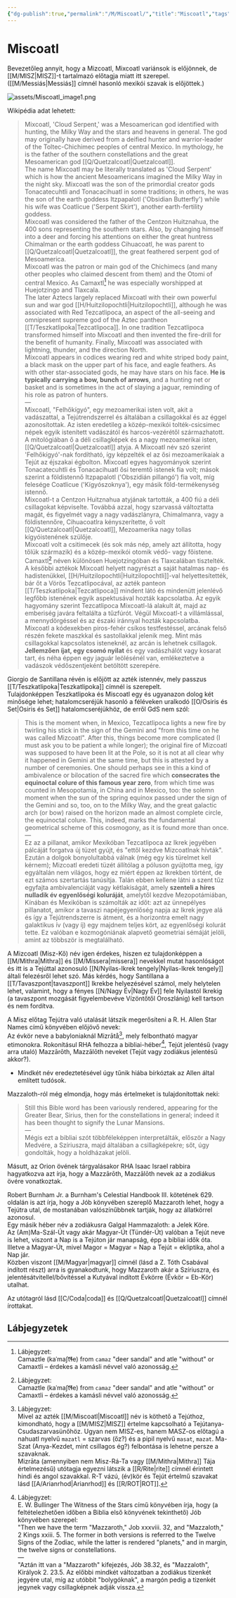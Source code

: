 ```yaml
---
{"dg-publish":true,"permalink":"/M/Miscoatl/","title":"Miscoatl","tags":["dg_uploaded","Englishtexttranslated"],"created":"2023-10-21T02:18","updated":"2023-10-29T02:44"}
---
```



# Miscoatl

Bevezetőleg annyit, hogy a Mizcoatl, Mixcoatl variánsok is előjönnek, de [[M/MISZ\|MISZ]]-t tartalmazó előtagja miatt itt szerepel. ([[M/Messiás\|Messiás]] címnél hasonló mexikói szavak is előjöttek.)  

![assets/Miscoatl_image1.png](/img/user/M/assets/Miscoatl_image1.png)  

Wikipédia adat lehetett:  
> Mixcoatl, 'Cloud Serpent,' was a Mesoamerican god identified with hunting, the Milky Way and the stars and heavens in general. The god may originally have derived from a deified hunter and warrior-leader of the Toltec-Chichimec peoples of central Mexico. In mythology, he is the father of the southern constellations and the great Mesoamerican god [[Q/Quetzalcoatl\|Quetzalcoatl]].  
> The name Mixcoatl may be literally translated as 'Cloud Serpent' which is how the ancient Mesoamericans imagined the Milky Way in the night sky. Mixcoatl was the son of the primordial creator gods Tonacatecuhtli and Tonacacihuatl in some traditions; in others, he was the son of the earth goddess Itzpapalotl ('Obsidian Butterfly') while his wife was Coatlicue ('Serpent Skirt'), another earth-fertility goddess.  
> Mixcoatl was considered the father of the Centzon Huitznahua, the 400 sons representing the southern stars. Also, by changing himself into a deer and forcing his attentions on either the great huntress Chimalman or the earth goddess Cihuacoatl, he was parent to [[Q/Quetzalcoatl\|Quetzalcoatl]], the great feathered serpent god of Mesoamerica.  
> Mixcoatl was the patron or main god of the Chichimecs (and many other peoples who claimed descent from them) and the Otomi of central Mexico. As Camaxtl[^1] he was especially worshipped at Huejotzingo and Tlaxcala.  
> The later Aztecs largely replaced Mixcoatl with their own powerful sun and war god [[H/Huitzilopochtli\|Huitzilopochtli]], although he was associated with Red Tezcatlipoca, an aspect of the all-seeing and omnipresent supreme god of the Aztec pantheon [[T/Teszkatlipoka\|Tezcatlipoca]]. In one tradition Tezcatlipoca transformed himself into Mixcoatl and then invented the fire-drill for the benefit of humanity. Finally, Mixcoatl was associated with lightning, thunder, and the direction North.  
> Mixcoatl appears in codices wearing red and white striped body paint, a black mask on the upper part of his face, and eagle feathers. As with other star-associated gods, he may have stars on his face. **He is typically carrying a bow, bunch of arrows**, and a hunting net or basket and is sometimes in the act of slaying a jaguar, reminding of his role as patron of hunters.  
> —  
> Mixcoatl, "Felhőkígyó", egy mezoamerikai isten volt, akit a vadászattal, a Tejútrendszerrel és általában a csillagokkal és az éggel azonosítottak. Az isten eredetileg a közép-mexikói tolték-csicsimec népek egyik istenített vadászától és harcos-vezérétől származhatott. A mitológiában ő a déli csillagképek és a nagy mezoamerikai isten, [[Q/Quetzalcoatl\|Quetzalcoatl]] atyja.
> A Mixcoatl név szó szerint 'Felhőkígyó'-nak fordítható, így képzelték el az ősi mezoamerikaiak a Tejút az éjszakai égbolton. Mixcoatl egyes hagyományok szerint Tonacatecuhtli és Tonacacihuatl ősi teremtő istenek fia volt; mások szerint a földistennő Itzpapalotl ('Obszidián pillangó') fia volt, míg felesége Coatlicue ('Kígyószoknya'), egy másik föld-termékenység istennő.  
> Mixcoatl-t a Centzon Huitznahua atyjának tartották, a 400 fiú a déli csillagokat képviselte. Továbbá azzal, hogy szarvassá változtatta magát, és figyelmét vagy a nagy vadászlányra, Chimalmanra, vagy a földistennőre, Cihuacoatlra kényszerítette, ő volt [[Q/Quetzalcoatl\|Quetzalcoatl]], Mezoamerika nagy tollas kígyóistenének szülője.  
> Mixcoatl volt a csitimecek (és sok más nép, amely azt állította, hogy tőlük származik) és a közép-mexikói otomik védő- vagy főistene. Camaxtl[^1] néven különösen Huejotzingóban és Tlaxcalában tisztelték.  
> A későbbi aztékok Mixcoatl helyett nagyrészt a saját hatalmas nap- és hadistenükkel, [[H/Huitzilopochtli\|Huitzilopochtli]]-val helyettesítették, bár őt a Vörös Tezcatlipocával, az azték panteon [[T/Teszkatlipoka\|Tezcatlipoca]] mindent látó és mindenütt jelenlévő legfőbb istenének egyik aspektusával hozták kapcsolatba. Az egyik hagyomány szerint Tezcatlipoca Mixcoatl-lá alakult át, majd az emberiség javára feltalálta a tűzfúrót. Végül Mixcoatl-t a villámlással, a mennydörgéssel és az északi iránnyal hozták kapcsolatba.  
> Mixcoatl a kódexekben piros-fehér csíkos testfestéssel, arcának felső részén fekete maszkkal és sastollakkal jelenik meg. Mint más csillagokkal kapcsolatos isteneknél, az arcán is lehetnek csillagok. **Jellemzően íjat, egy csomó nyilat** és egy vadászhálót vagy kosarat tart, és néha éppen egy jaguár leölésénél van, emlékeztetve a vadászok védőszentjeként betöltött szerepére.  

Giorgio de Santillana révén is előjött az azték istennév, mely passzus [[T/Teszkatlipoka\|Teszkatlipoka]] címnél is szerepelt.  
Tulajdonképpen Teszkatlipoka és Miscoatl egy és ugyanazon dolog két minősége lehet; hatalomcseréjük hasonló a féléveken uralkodó [[O/Osiris és Set\|Osiris és Set]] hatalomcseréjükhöz, de erről GdS nem szól:  
> This is the moment when, in Mexico, Tezcatlipoca lights a new fire by twirling his stick in the sign of the Gemini and "from this time on he was called Mizcoatl". After this, things become more complicated (I must ask you to be patient a while longer); the original fire of Mizcoatl was supposed to have been lit at the Pole, so it is not at all clear why it happened in Gemini at the same time, but this is attested by a number of ceremonies. One should perhaps see in this a kind of ambivalence or bilocation of the sacred fire which **consecrates the equinoctal colure of this famous year zero**, from which time was counted in Mesopotamia, in China and in Mexico, too: the solemn moment when the sun of the spring equinox passed under the sign of the Gemini and so, too, on to the Milky Way, and the great galactic arch (or bow) raised on the horizon made an almost complete circle, the equinoctal colure. This, indeed, marks the fundamental geometrical scheme of this cosmogony, as it is found more than once.  
> —  
> Ez az a pillanat, amikor Mexikóban Tezcatlipoca az Ikrek jegyében pálcáját forgatva új tüzet gyújt, és "ettől kezdve Mizcoatlnak hívták". Ezután a dolgok bonyolultabbá válnak (még egy kis türelmet kell kérnem); Mizcoatl eredeti tüzét állítólag a póluson gyújtotta meg, így egyáltalán nem világos, hogy ez miért éppen az Ikrekben történt, de ezt számos szertartás tanúsítja. Talán ebben kellene látni a szent tűz egyfajta ambivalenciáját vagy kétlakiságát, amely **szenteli a híres nulladik év egyenlőségi koluráját**, amelytől kezdve Mezopotámiában, Kínában és Mexikóban is számolták az időt: azt az ünnepélyes pillanatot, amikor a tavaszi napéjegyenlőség napja az Ikrek jegye alá és így a Tejútrendszerre is átment, és a horizontra emelt nagy galaktikus ív (vagy íj) egy majdnem teljes kört, az egyenlőségi kolurát tette. Ez valóban e kozmogóniának alapvető geometriai sémáját jelöli, amint az többször is megtalálható.  

A Mizcoatl (Misz-Kő) név igen érdekes, hiszen ez tulajdonképpen a [[M/Mithra\|Mithra]] és [[M/Missera\|missera]] nevekkel mutat hasonlóságot és itt is a Tejúttal azonosuló [[N/Nyilas-Ikrek tengely\|Nyilas-Ikrek tengely]] általi felezésről lehet szó. Más kérdés, hogy Santillana a [[T/Tavaszpont\|tavaszpont]] Ikrekbe helyezésével számol, mely helytelen lehet, valamint, hogy a fényes [[N/Nagy Év\|Nagy Év]] fele Nyilastól Ikrekig (a tavaszpont mozgását figyelembevéve Vízöntőtől Oroszlánig) kell tartson és nem fordítva.  

A Misz előtag Tejútra való utalását látszik megerősíteni a R. H. Allen Star Names című könyvében előjövő nevek:  
Az évkör neve a babyloniaknál Mizrātå[^2], mely felbontható magyar etimonokra. Rokonításul RHA felhozza a bibliai-héber[^3], Tejút jelentésű (vagy arra utaló) Mazzārōth, Mazzālōth neveket (Tejút vagy zodiákus jelentésű akkor?).  
- Mindkét név eredeztetésével úgy tűnik hiába bírkóztak az Allen által említett tudósok.

Mazzaloth-ról még elmondja, hogy más értelmeket is tulajdonítottak neki:  
> Still this Bible word has been variously rendered, appearing for the Greater Bear, Sirius, then for the constellations in general; indeed it has been thought to signify the Lunar Mansions.  
> —  
> Mégis ezt a bibliai szót többféleképpen interpretálták, először a Nagy Medvére, a Szíriuszra, majd általában a csillagképekre; sőt, úgy gondolták, hogy a holdházakat jelöli.  

Másutt, az Orion övének tárgyalásakor RHA Isaac Israel rabbira hagyatkozva azt írja, hogy a Mazzārōth, Mazzālōth nevek az a zodiákus övére vonatkoztak.

Robert Burnham Jr. a Burnham's Celestial Handbook III. kötetének 629. oldalán is azt írja, hogy a Jób könyvében szereplő Mazzaroth lehet, hogy a Tejútra utal, de mostanában valószínűbbnek tartják, hogy az állatkörrel azonosul.  
Egy másik héber név a zodiákusra Galgal Hammazaloth: a Jelek Köre.  
Az (Am)Ma-Szál-Út vagy akár Magyar-Út (Tündér-Út) valóban a Tejút neve is lehet, viszont a Nap is a Tejúton jár manapság, épp a bibliai idők óta. Illetve a Magyar-Út, mivel Magor = Magyar = Nap a Tejút = ekliptika, ahol a Nap jár.  
Közben viszont [[M/Magyar\|magyar]] címnél (lásd a Z. Tóth Csabával indított részt) arra is gyanakodtunk, hogy Mazzaroth akár a Szíriuszra, és jelentésátvitellel/bővítéssel a Kutyával indított Évkörre (Évkör = Eb-Kör) utalhat.  

Az utótagról lásd [[C/Coda\|coda]] és [[Q/Quetzalcoatl\|Quetzalcoatl]] címnél írottakat.  

## Lábjegyzetek

[^1]: Lábjegyzet:  
Camaztle (kaˈmaʃt͡ɬe) from `camaz` "deer sandal" and atle "without" or Camaxtli – érdekes a kamásli névvel való azonosság.  

[^2]: Lábjegyzet:  
Mivel az azték [[M/Miscoatl\|Miscoatl]] név is köthető a Tejúthoz, kimondható, hogy a [[M/MISZ\|MISZ]] értelme kapcsolható a Tejútanya-Csudaszarvasünőhöz. Ugyan nem MISZ-es, hanem MASZ-os előtagú a nahuatl nyelvű `mazatl` = szarvas (őz?) és a pipil nyelvű `masat`, `mazat`. Ma-Szat (Anya-Kezdet, mint csillagos ég?) felbontása is lehetne persze a szavaknak.  
Mizrāta (amennyiben nem Misz-Rá-Ta vagy [[M/Mithra\|Mithra]] Tája értelmezésű) utótagja egyezni látszik a [[R/Rite\|rite]] címnél érintett hindi és angol szavakkal. R-T vázú, (év)kör és Tejút értelmű szavakat lásd [[A/Arianrhod\|Arianrhod]] és [[R/ROT\|ROT]].  

[^3]: Lábjegyzet:  
E. W. Bullinger The Witness of the Stars című könyvében írja, hogy (a feltételezhetően időben a Biblia első könyvének tekinthető) Jób könyvében szerepel:  
"Then we have the term "Mazzaroth," Job xxxviii. 32, and "Mazzaloth," 2 Kings xxiii. 5. The former in both versions is referred to the Twelve Signs of the Zodiac, while the latter is rendered "planets," and in margin, the twelve signs or constellations.  
—  
"Aztán itt van a "Mazzaroth" kifejezés, Jób 38.32, és "Mazzaloth", Királyok 2. 23.5. Az előbbi mindkét változatban a zodiákus tizenkét jegyére utal, míg az utóbbit "bolygóknak", a margón pedig a tizenkét jegynek vagy csillagképnek adják vissza.  